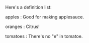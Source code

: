 Here's a definition list:

apples
  : Good for making applesauce.

oranges
  : Citrus!

tomatoes
  : There's no "e" in tomatoe.